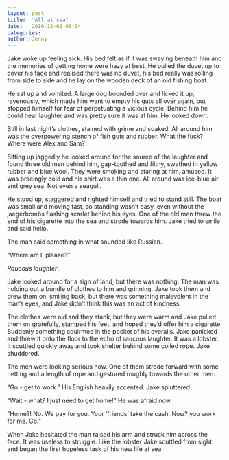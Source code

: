 ```yaml
---
layout: post
title:  "All at sea"
date:   2016-11-02 00:04
categories: 
author: Jenny
---
```




Jake woke up feeling sick. His bed felt as if it was swaying beneath him and the memories of getting home were hazy at best. He pulled the duvet up to cover his face and realised there was no duvet, his bed really was rolling from side to side and he lay on the wooden deck of an old fishing boat.
 
He sat up and vomited. A large dog bounded over and licked it up, ravenously, which made him want to empty his guts all over again, but stopped himself for fear of perpetuating a vicious cycle. Behind him he could hear laughter and was pretty sure it was at him. He looked down.
 
Still in last night’s clothes, stained with grime and soaked. All around him was the overpowering stench of fish guts and rubber. What the fuck? Where were Alex and Sam?
 
Sitting up jaggedly he looked around for the source of the laughter and found three old men behind him, gap-toothed and filthy, swathed in yellow rubber and blue wool. They were smoking and staring at him, amused. It was bracingly cold and his shirt was a thin one. All around was ice-blue air and grey sea. Not even a seagull.
 
He stood up, staggered and righted himself and tried to stand still. The boat was small and moving fast, so standing wasn’t easy, even without the jaegerbombs flashing scarlet behind his eyes. One of the old men threw the end of his cigarette into the sea and strode towards him. Jake tried to smile and said hello.
 
The man said something in what sounded like Russian.
 
“Where am I, please?”
 
*Raucous laughter*.
 
Jake looked around for a sign of land, but there was nothing. The man was holding out a bundle of clothes to him and grinning. Jake took them and drew them on, smiling back, but there was something malevolent in the man’s eyes, and Jake didn’t think this was an act of kindness.
 
The clothes were old and they stank, but they were warm and Jake pulled them on gratefully, stamped his feet, and hoped they’d offer him a cigarette. Suddenly something squirmed in the pocket of his overalls. Jake panicked and threw it onto the floor to the echo of raucous laughter. It was a lobster. It scuttled quickly away and took shelter behind some coiled rope. Jake shuddered.
 
The men were looking serious now. One of them strode forward with some netting and a length of rope and gestured roughly towards the other men.
 
“Go - get to work.” His English heavily accented. Jake spluttered.
 
“Wait - what? I just need to get home!” He was afraid now.
 
“Home?! No. We pay for you. Your ‘friends’ take the cash. Now? you work for me. Go.”
 
When Jake hesitated the man raised his arm and struck him across the face. It was useless to struggle. Like the lobster Jake scuttled from sight and began the first hopeless task of his new life at sea.
  

